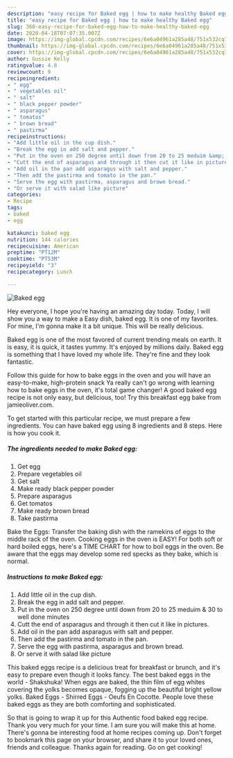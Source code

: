 ```yaml
---
description: "easy recipe for Baked egg | how to make healthy Baked egg"
title: "easy recipe for Baked egg | how to make healthy Baked egg"
slug: 360-easy-recipe-for-baked-egg-how-to-make-healthy-baked-egg
date: 2020-04-18T07:07:35.007Z
image: https://img-global.cpcdn.com/recipes/6e6a04961a285a48/751x532cq70/baked-egg-recipe-main-photo.jpg
thumbnail: https://img-global.cpcdn.com/recipes/6e6a04961a285a48/751x532cq70/baked-egg-recipe-main-photo.jpg
cover: https://img-global.cpcdn.com/recipes/6e6a04961a285a48/751x532cq70/baked-egg-recipe-main-photo.jpg
author: Gussie Kelly
ratingvalue: 4.8
reviewcount: 9
recipeingredient:
- " egg"
- " vegetables oil"
- " salt"
- " black pepper powder"
- " asparagus"
- " tomatos"
- " brown bread"
- " pastirma"
recipeinstructions:
- "Add little oil in the cup dish."
- "Break the egg in add salt and pepper."
- "Put in the oven on 250 degree until down from 20 to 25 meduim &amp; 30 to well done minutes"
- "Cutt the end of asparagus and through it then cut it like in pictures."
- "Add oil in the pan add asparagus with salt and pepper."
- "Then add the pastirma and tomato in the pan."
- "Serve the egg with pastirma, asparagus and brown bread."
- "Or serve it with salad like picture"
categories:
- Recipe
tags:
- baked
- egg

katakunci: baked egg 
nutrition: 144 calories
recipecuisine: American
preptime: "PT12M"
cooktime: "PT53M"
recipeyield: "3"
recipecategory: Lunch

---
```



![Baked egg](https://img-global.cpcdn.com/recipes/6e6a04961a285a48/751x532cq70/baked-egg-recipe-main-photo.jpg)

Hey everyone, I hope you're having an amazing day today. Today, I will show you a way to make a Easy dish, baked egg. It is one of my favorites. For mine, I'm gonna make it a bit unique. This will be really delicious.

Baked egg is one of the most favored of current trending meals on earth. It is easy, it is quick, it tastes yummy. It's enjoyed by millions daily. Baked egg is something that I have loved my whole life. They're fine and they look fantastic.

Follow this guide for how to bake eggs in the oven and you will have an easy-to-make, high-protein snack Ya really can&#39;t go wrong with learning how to bake eggs in the oven, it&#39;s total game changer! A good baked egg recipe is not only easy, but delicious, too! Try this breakfast egg bake from jamieoliver.com.


To get started with this particular recipe, we must prepare a few ingredients. You can have baked egg using 8 ingredients and 8 steps. Here is how you cook it.

<!--inarticleads1-->

##### The ingredients needed to make Baked egg:

1. Get  egg
1. Prepare  vegetables oil
1. Get  salt
1. Make ready  black pepper powder
1. Prepare  asparagus
1. Get  tomatos
1. Make ready  brown bread
1. Take  pastirma


Bake the Eggs: Transfer the baking dish with the ramekins of eggs to the middle rack of the oven. Cooking eggs in the oven is EASY! For both soft or hard boiled eggs, here&#39;s a TIME CHART for how to boil eggs in the oven. Be aware that the eggs may develop some red specks as they bake, which is normal. 

<!--inarticleads2-->

##### Instructions to make Baked egg:

1. Add little oil in the cup dish.
1. Break the egg in add salt and pepper.
1. Put in the oven on 250 degree until down from 20 to 25 meduim &amp; 30 to well done minutes
1. Cutt the end of asparagus and through it then cut it like in pictures.
1. Add oil in the pan add asparagus with salt and pepper.
1. Then add the pastirma and tomato in the pan.
1. Serve the egg with pastirma, asparagus and brown bread.
1. Or serve it with salad like picture


This baked eggs recipe is a delicious treat for breakfast or brunch, and it&#39;s easy to prepare even though it looks fancy. The best baked eggs in the world - Shakshuka! When eggs are baked, the thin film of egg whites covering the yolks becomes opaque, fogging up the beautiful bright yellow yolks. Baked Eggs - Shirred Eggs - Oeufs En Cocotte. People love these baked eggs as they are both comforting and sophisticated. 

So that is going to wrap it up for this Authentic food baked egg recipe. Thank you very much for your time. I am sure you will make this at home. There's gonna be interesting food at home recipes coming up. Don't forget to bookmark this page on your browser, and share it to your loved ones, friends and colleague. Thanks again for reading. Go on get cooking!
